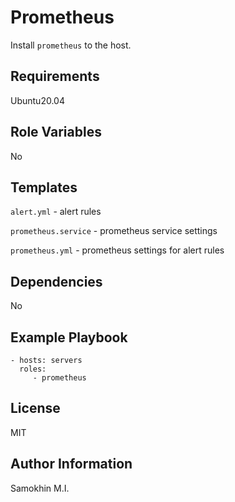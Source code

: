 Prometheus
=========

Install `prometheus` to the host.

Requirements
------------

Ubuntu20.04

Role Variables
--------------
 
No

Templates
------------

`alert.yml` - alert rules

`prometheus.service` - prometheus service settings

`prometheus.yml` - prometheus settings for alert rules

Dependencies
------------

No

Example Playbook
----------------


    - hosts: servers
      roles:
         - prometheus

License
-------

MIT

Author Information
------------------

Samokhin M.I.
